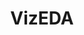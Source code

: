 ---
layout: none
title: VizEDA
description: Exploratory data analysis tool that helps to visualize and improve complex computer vision COCO-datasets
redirect: https://github.com/Recycleye/viz_eda
img: assets/img/vizeda.png
importance: 1
category: work
---